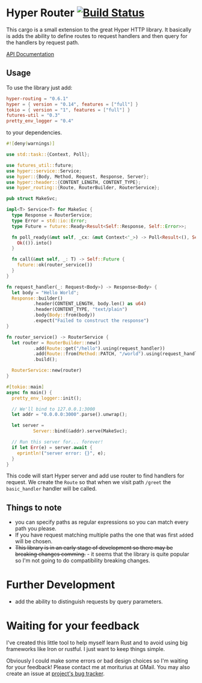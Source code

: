 # Hyper Router [![Build Status](https://travis-ci.com/tsharp/hyper-routing.svg?branch=master)](https://travis-ci.com/tsharp/hyper-routing)

This cargo is a small extension to the great Hyper HTTP library. It basically is
adds the ability to define routes to request handlers and then query for the handlers
by request path.

[API Documentation](https://docs.rs/hyper-routing/latest/hyper_routing/)

## Usage

To use the library just add:

```toml
hyper-routing = "0.6.1"
hyper = { version = "0.14", features = ["full"] }
tokio = { version = "1", features = ["full"] }
futures-util = "0.3"
pretty_env_logger = "0.4"
```

to your dependencies.

```rust
#![deny(warnings)]

use std::task::{Context, Poll};

use futures_util::future;
use hyper::service::Service;
use hyper::{Body, Method, Request, Response, Server};
use hyper::header::{CONTENT_LENGTH, CONTENT_TYPE};
use hyper_routing::{Route, RouterBuilder, RouterService};

pub struct MakeSvc;

impl<T> Service<T> for MakeSvc {
  type Response = RouterService;
  type Error = std::io::Error;
  type Future = future::Ready<Result<Self::Response, Self::Error>>;

  fn poll_ready(&mut self, _cx: &mut Context<'_>) -> Poll<Result<(), Self::Error>> {
    Ok(()).into()
  }

  fn call(&mut self, _: T) -> Self::Future {
    future::ok(router_service())
  }
}

fn request_handler(_: Request<Body>) -> Response<Body> {
  let body = "Hello World";
  Response::builder()
          .header(CONTENT_LENGTH, body.len() as u64)
          .header(CONTENT_TYPE, "text/plain")
          .body(Body::from(body))
          .expect("Failed to construct the response")
}

fn router_service() -> RouterService {
  let router = RouterBuilder::new()
          .add(Route::get("/hello").using(request_handler))
          .add(Route::from(Method::PATCH, "/world").using(request_handler))
          .build();

  RouterService::new(router)
}

#[tokio::main]
async fn main() {
  pretty_env_logger::init();

  // We'll bind to 127.0.0.1:3000
  let addr = "0.0.0.0:3000".parse().unwrap();

  let server =
          Server::bind(&addr).serve(MakeSvc);

  // Run this server for... forever!
  if let Err(e) = server.await {
    eprintln!("server error: {}", e);
  }
}
```

This code will start Hyper server and add use router to find handlers for request.
We create the `Route` so that when we visit path `/greet` the `basic_handler` handler
will be called.

## Things to note

- you can specify paths as regular expressions so you can match every path you please.
- If you have request matching multiple paths the one that was first `add`ed will be chosen.
- ~~This library is in an early stage of development so there may be breaking changes comming.~~ -
  it seems that the library is quite popular so I'm not going to do compatibility breaking changes.

# Further Development

- add the ability to distinguish requests by query parameters.

# Waiting for your feedback

I've created this little tool to help myself learn Rust and to avoid using big frameworks
like Iron or rustful. I just want to keep things simple.

Obviously I could make some errors or bad design choices so I'm waiting for your feedback!
Please contact me at moriturius at GMail. You may also create an issue at [project's bug tracker](https://github.com/tsharp/hyper-routing/issues).
